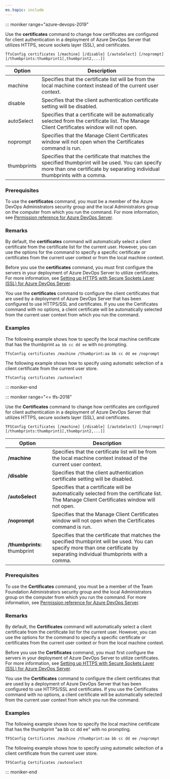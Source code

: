 ```yaml
---
ms.topic: include
---
```


::: moniker range="azure-devops-2019"

Use the **certificates** command to change how certificates are configured for client authentication in a deployment of Azure DevOps Server that utilizes HTTPS, secure sockets layer (SSL), and certificates.

```
TfsConfig certificates [/machine] [/disable] [/autoSelect] [/noprompt] [/thumbprints:thumbprint1[,thumbprint2,...]]
```

|Option|Description|
|---|---|
|machine|Specifies that the certificate list will be from the local machine context instead of the current user context.|
|disable|Specifies that the client authentication certificate setting will be disabled.|
|autoSelect|Specifies that a certificate will be automatically selected from the certificate list. The Manage Client Certificates window will not open.|
|noprompt|Specifies that the Manage Client Certificates window will not open when the Certificates command is run.|
|thumbprints|Specifies that the certificate that matches the specified thumbprint will be used. You can specify more than one certificate by separating individual thumbprints with a comma.|

### Prerequisites

To use the **certificates** command, you must be a member of the Azure DevOps Administrators security group and the local Administrators group on the computer from which you run the command.
For more information, see [Permission reference for Azure DevOps Server](/azure/devops/security/permissions).

### Remarks

By default, the **certificates** command will automatically select a client certificate from the certificate list for the current user.
However, you can use the options for the command to specify a specific certificate or certificates from the current user context or from the local machine context.

Before you use the **certificates** command, you must first configure the servers in your deployment of Azure DevOps Server to utilize certificates.
For more information, see [Setting up HTTPS with Secure Sockets Layer (SSL)  for Azure DevOps Server](https://msdn.microsoft.com/library/27540d50-ac8a-46e1-a98e-baee43ed98a3).

You use the **certificates** command to configure the client certificates that are used by a deployment of Azure DevOps Server that has been configured to use HTTPS/SSL and certificates.
If you use the Certificates command with no options, a client certificate will be automatically selected from the current user context from which you run the command.

### Examples

The following example shows how to specify the local machine certificate that has the thumbprint `aa bb cc dd ee` with no prompting.

```
TfsConfig certificates /machine /thumbprint:aa bb cc dd ee /noprompt
```

The following example shows how to specify using automatic selection of a client certificate from the current user store.

```
TfsConfig certificates /autoselect
```

::: moniker-end

::: moniker range="<= tfs-2018"

Use the **Certificates** command to change how certificates are configured for client authentication in a deployment
of Azure DevOps Server that utilizes HTTPS, secure sockets layer (SSL), and certificates.

	TFSConfig Certificates [/machine] [/disable] [/autoSelect] [/noprompt] [/thumbprints:thumbprint1[,thumbprint2,...]]

<table>
	<thead>
		<tr>
			<th>Option</th>
			<th>Description</th>
		</tr>
	</thead>
	<tbody>
		<tr>
			<td><strong>/machine</strong></td>
			<td>Specifies that the certificate list will be from the local machine context instead of the current user context.</td>
		</tr>
		<tr>
			<td><strong>/disable</strong></td>
			<td>Specifies that the client authentication certificate setting will be disabled.</td>
		</tr>
		<tr>
			<td><strong>/autoSelect</strong></td>
			<td>Specifies that a certificate will be automatically selected from the certificate list. The Manage Client Certificates window will not open.</td>
		</tr>
		<tr>
			<td><strong>/noprompt</strong></td>
			<td>Specifies that the Manage Client Certificates window will not open when the Certificates command is run.</td>
		</tr>
		<tr>
			<td><strong>/thumbprints:</strong> thumbprint</td>
			<td>Specifies that the certificate that matches the specified thumbprint will be used. You can specify more than one certificate by separating individual thumbprints with a comma.</td>
		</tr>
	</tbody>
</table>

### Prerequisites

To use the **Certificates** command, you must be a member of the Team Foundation Administrators security group
and the local Administrators group on the computer from which you run the command.
For more information, see [Permission reference for Azure DevOps Server](/azure/devops/security/permissions).

### Remarks

By default, the **Certificates** command will automatically select a client certificate from the certificate list for the current user.
However, you can use the options for the command to specify a specific certificate or certificates from the current user context or from the local machine context.

Before you use the **Certificates** command, you must first configure the servers in your deployment of Azure DevOps Server to utilize certificates.
For more information, see [Setting up HTTPS with Secure Sockets Layer (SSL)  for Azure DevOps Server](https://msdn.microsoft.com/library/27540d50-ac8a-46e1-a98e-baee43ed98a3).

You use the **Certificates** command to configure the client certificates that are used by a deployment of Azure DevOps Server that has been configured to use HTTPS/SSL and certificates.
If you use the Certificates command with no options, a client certificate will be automatically selected from the current user context from which you run the command.

### Examples

The following example shows how to specify the local machine certificate that has the thumbprint "aa bb cc dd ee" with no prompting.

    TFSConfig Certificates /machine /thumbprint:aa bb cc dd ee /noprompt

The following example shows how to specify using automatic selection of a client certificate from the current user store.

    TFSConfig Certificates /autoselect

::: moniker-end